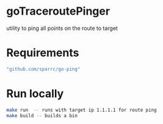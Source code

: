 # goTraceroutePinger
utility to ping all points on the route to target

# Requirements
```bash
"github.com/sparrc/go-ping"
```

# Run locally
```Bash
make run  -- runs with target ip 1.1.1.1 for route ping
make build -- builds a bin
```
